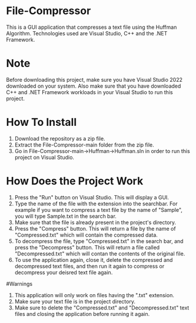 # File-Compressor
This is a GUI application that compresses a text file using the Huffman Algorithm. Technologies used are Visual Studio, C++ and the .NET Framework.

# Note
Before downloading this project, make sure you have Visual Studio 2022 downloaded on your system. Also make sure that you have downloaded C++ and .NET Framework workloads in your Visual Studio to run this project.

# How To Install
1. Download the repository as a zip file.
2. Extract the File-Compressor-main folder from the zip file.
3. Go in File-Compressor-main->Huffman->Huffman.sln in order to run this project on Visual Studio.

# How Does the Project Work
1. Press the "Run" button on Visual Studio. This will display a GUI.
2. Type the name of the file with the extension into the searchbar. For example if you want to compress a text file by the name of "Sample", you will type Sample.txt in the search bar.
3. Make sure that the file is already present in the project's directory.
4. Press the "Compress" button. This will return a file by the name of "Compressed.txt" which will contain the compressed data.
5. To decompress the file, type "Compressed.txt" in the search bar, and press the "Decompress" button. This will return a file called "Decompressed.txt" which will contan the contents of the original file.
6. To use the application again, close it, delete the compressed and decompressed text files, and then run it again to compress or decompress your deisred text file again.

#Warnings
1. This application will only work on files having the ".txt" extension.
2. Make sure your text file is in the project directory.
3. Make sure to delete the "Compressed.txt" and "Decompressed.txt" text files and closing the application before running it again.
